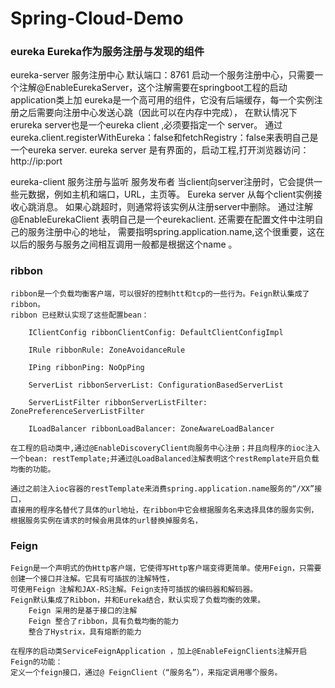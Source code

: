 # Spring-Cloud-Demo

### eureka Eureka作为服务注册与发现的组件

  eureka-server 服务注册中心 默认端口：8761
  启动一个服务注册中心，只需要一个注解@EnableEurekaServer，这个注解需要在springboot工程的启动application类上加
  eureka是一个高可用的组件，它没有后端缓存，每一个实例注册之后需要向注册中心发送心跳（因此可以在内存中完成），
  在默认情况下erureka server也是一个eureka client ,必须要指定一个 server。
  通过eureka.client.registerWithEureka：false和fetchRegistry：false来表明自己是一个eureka server.
  eureka server 是有界面的，启动工程,打开浏览器访问：http://ip:port
  
  
  eureka-client 服务注册与监听 服务发布者
  当client向server注册时，它会提供一些元数据，例如主机和端口，URL，主页等。
  Eureka server 从每个client实例接收心跳消息。 如果心跳超时，则通常将该实例从注册server中删除。
  通过注解@EnableEurekaClient 表明自己是一个eurekaclient.
  还需要在配置文件中注明自己的服务注册中心的地址，
  需要指明spring.application.name,这个很重要，这在以后的服务与服务之间相互调用一般都是根据这个name 。
  
### ribbon
    ribbon是一个负载均衡客户端，可以很好的控制htt和tcp的一些行为。Feign默认集成了ribbon。
	ribbon 已经默认实现了这些配置bean：

		IClientConfig ribbonClientConfig: DefaultClientConfigImpl

		IRule ribbonRule: ZoneAvoidanceRule

		IPing ribbonPing: NoOpPing

		ServerList ribbonServerList: ConfigurationBasedServerList

		ServerListFilter ribbonServerListFilter: ZonePreferenceServerListFilter

		ILoadBalancer ribbonLoadBalancer: ZoneAwareLoadBalancer
		
	在工程的启动类中,通过@EnableDiscoveryClient向服务中心注册；并且向程序的ioc注入一个bean: restTemplate;并通过@LoadBalanced注解表明这个restRemplate开启负载均衡的功能。
	
	通过之前注入ioc容器的restTemplate来消费spring.application.name服务的“/XX”接口，
	直接用的程序名替代了具体的url地址，在ribbon中它会根据服务名来选择具体的服务实例，根据服务实例在请求的时候会用具体的url替换掉服务名，

### Feign
    Feign是一个声明式的伪Http客户端，它使得写Http客户端变得更简单。使用Feign，只需要创建一个接口并注解。它具有可插拔的注解特性，
	可使用Feign 注解和JAX-RS注解。Feign支持可插拔的编码器和解码器。
	Feign默认集成了Ribbon，并和Eureka结合，默认实现了负载均衡的效果。
		Feign 采用的是基于接口的注解
		Feign 整合了ribbon，具有负载均衡的能力
		整合了Hystrix，具有熔断的能力
		
	在程序的启动类ServiceFeignApplication ，加上@EnableFeignClients注解开启Feign的功能：
	定义一个feign接口，通过@ FeignClient（“服务名”），来指定调用哪个服务。